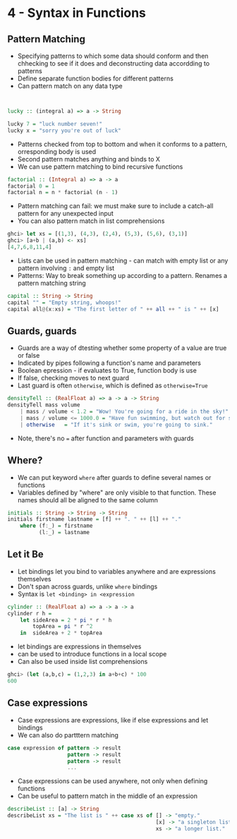 # 4 - Syntax in Functions

## Pattern Matching

- Specifying patterns to which some data should conform and then chhecking to see if it does and deconstructing data accordding to patterns
- Define separate function bodies for different patterns
- Can pattern match on any data type

```haskell


lucky :: (integral a) => a -> String

lucky 7 = "luck number seven!"
lucky x = "sorry you're out of luck"
```

- Patterns checked from top to bottom and when it conforms to a pattern, orresponding body is used
- Second pattern matches anything and binds to X
- We can use pattern matching to bind recursive functions

```haskell
factorial :: (Integral a) => a -> a  
factorial 0 = 1  
factorial n = n * factorial (n - 1)  
```

- Pattern matching can fail: we must make sure to include a catch-all pattern for any unexpected input
- You can also pattern match in list comprehensions

```haskell
ghci> let xs = [(1,3), (4,3), (2,4), (5,3), (5,6), (3,1)]  
ghci> [a+b | (a,b) <- xs]  
[4,7,6,8,11,4]   
```

- Lists can be used in pattern matching - can match with empty list or any pattern involving `:` and empty list
- Patterns: Way to break something up according to a pattern. Renames a pattern matching string

```haskell
capital :: String -> String  
capital "" = "Empty string, whoops!"  
capital all@(x:xs) = "The first letter of " ++ all ++ " is " ++ [x]  
```

## Guards, guards

- Guards are a way of dtesting whether some property of a value are true or false
- Indicated by pipes following a function's name and parameters
- Boolean epression - if evaluates to True, function body is use
- If false, checking moves to next guard
- Last guard is often `otherwise`, which is defined as `otherwise=True`

```haskell
densityTell :: (RealFloat a) => a -> a -> String  
densityTell mass volume  
    | mass / volume < 1.2 = "Wow! You're going for a ride in the sky!"  
    | mass / volume <= 1000.0 = "Have fun swimming, but watch out for sharks!"  
    | otherwise   = "If it's sink or swim, you're going to sink."  
```

- Note, there's no `=` after function and parameters with guards

## Where?

- We can put keyword `where` after guards to define several names or functions
- Variables defined by "where" are only visible to that function. These names should all be aligned to the same column

```haskell
initials :: String -> String -> String  
initials firstname lastname = [f] ++ ". " ++ [l] ++ "."  
    where (f:_) = firstname  
          (l:_) = lastname  
```

## Let it Be

- Let bindings let you bind to variables anywhere and are expressions themselves
- Don't span across guards, unlike `where` bindings
- Syntax is `let <binding> in <expression`

```haskell
cylinder :: (RealFloat a) => a -> a -> a  
cylinder r h = 
    let sideArea = 2 * pi * r * h  
        topArea = pi * r ^2  
    in  sideArea + 2 * topArea  
```

- let bindings are expressions in themselves
- can be used to introduce functions in a local scope
- Can also be used inside list comprehensions

```haskell
ghci> (let (a,b,c) = (1,2,3) in a+b+c) * 100  
600  
```

## Case expressions

- Case expressions are expressions, like if else expressions and let bindings
- We can also do partttern matching

```haskell
case expression of pattern -> result  
                   pattern -> result  
                   pattern -> result  
                   ...  
```

- Case expressions can be used anywhere, not only when defining functions
- Can be useful to pattern match in the middle of an expression

```haskell
describeList :: [a] -> String  
describeList xs = "The list is " ++ case xs of [] -> "empty."  
                                               [x] -> "a singleton list."  
                                               xs -> "a longer list." 
```
